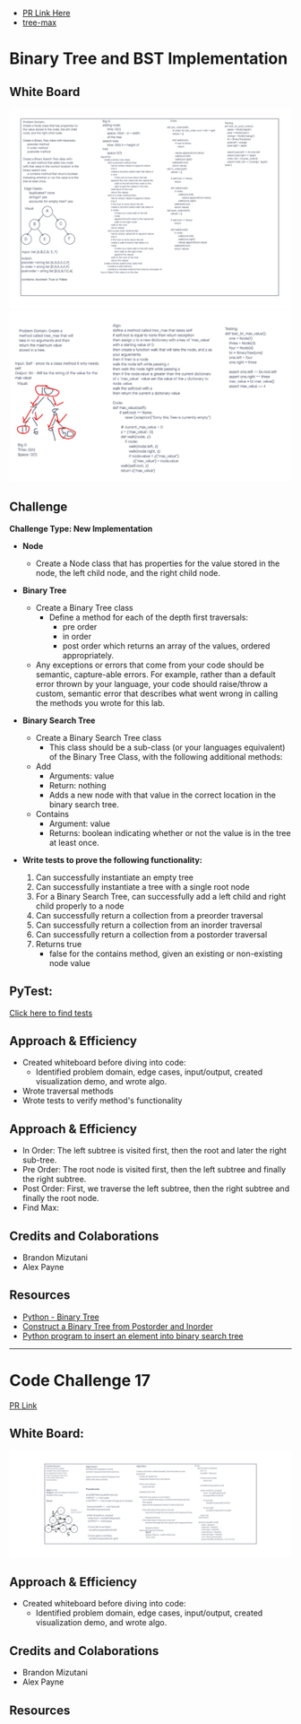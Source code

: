 - [PR Link Here](https://github.com/ponceedi000/data-structures-and-algorithms/pull/28)
- [tree-max](https://github.com/ponceedi000/data-structures-and-algorithms/pull/29)

# Binary Tree and BST Implementation

## White Board
![Binary Tree and Binary Search Trees](trees/../images/code_challenge_15.png)
![FindMax](trees/../images/code_challenge_16.png)

## Challenge
**Challenge Type: New Implementation**
- **Node**
  * Create a Node class that has properties for the value stored in the node, the left child node, and the right child node.
- **Binary Tree**
  * Create a Binary Tree class
    * Define a method for each of the depth first traversals:
      * pre order
      * in order
      * post order which returns an array of the values, ordered appropriately.
  * Any exceptions or errors that come from your code should be semantic, capture-able errors. For example, rather than a default error thrown by your language, your code should raise/throw a custom, semantic error that describes what went wrong in calling the methods you wrote for this lab.
- **Binary Search Tree**
  * Create a Binary Search Tree class
    * This class should be a sub-class (or your languages equivalent) of the Binary Tree Class, with the following additional methods:
  * Add
    * Arguments: value
    * Return: nothing
    * Adds a new node with that value in the correct location in the binary search tree.
  * Contains
    * Argument: value
    * Returns: boolean indicating whether or not the value is in the tree at least once.

- **Write tests to prove the following functionality:**

  1. Can successfully instantiate an empty tree
  2. Can successfully instantiate a tree with a single root node
  3. For a Binary Search Tree, can successfully add a left child and right child properly to a node
  4. Can successfully return a collection from a preorder traversal
  5. Can successfully return a collection from an inorder traversal
  6. Can successfully return a collection from a postorder traversal
  7. Returns true
     * false for the contains method, given an existing or non-existing node value

## PyTest:
[Click here to find tests](tests/../../../tests/test_binary_tree.py)

## Approach & Efficiency
- Created whiteboard before diving into code:
  * Identified problem domain, edge cases, input/output, created visualization demo, and wrote algo.
- Wrote traversal methods
- Wrote tests to verify method's functionality

## Approach & Efficiency
- In Order: The left subtree is visited first, then the root and later the right sub-tree.
- Pre Order: The root node is visited first, then the left subtree and finally the right subtree.
- Post Order: First, we traverse the left subtree, then the right subtree and finally the root node.
- Find Max:

## Credits and Colaborations
- Brandon Mizutani
- Alex Payne

## Resources
- [Python - Binary Tree](https://www.tutorialspoint.com/python_data_structure/python_binary_tree.htm)
- [Construct a Binary Tree from Postorder and Inorder](https://www.geeksforgeeks.org/construct-a-binary-tree-from-postorder-and-inorder/)
- [Python program to insert an element into binary search tree](https://cppsecrets.com/users/203121971151041199711011610410311710010510397109971081089764103109971051084699111109/Python-program-to-insert-an-element-into-binary-search-tree.php)

***

# Code Challenge 17
[PR Link]()

## White Board:
![Code Challenge 17 Whiteboard](trees/../images/code_challenge_17.png)

## Approach & Efficiency
- Created whiteboard before diving into code:
  * Identified problem domain, edge cases, input/output, created visualization demo, and wrote algo.

## Credits and Colaborations
- Brandon Mizutani
- Alex Payne

## Resources
